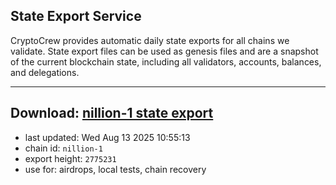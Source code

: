 ## State Export Service
CryptoCrew provides automatic daily state exports for all chains we validate. State export files can be used as genesis files and are a snapshot of the current blockchain state, including all validators, accounts, balances, and delegations.

---
**Download: [nillion-1 state export](https://ccv-s3.nbg1.your-objectstorage.com/SERVICE/nillion/nillion-1_export_2775231.json)**
---

- last updated: Wed Aug 13 2025 10:55:13
- chain id: `nillion-1`
- export height: `2775231`
- use for: airdrops, local tests, chain recovery

